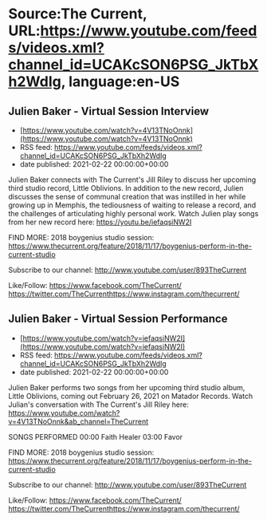 # Source:The Current, URL:https://www.youtube.com/feeds/videos.xml?channel_id=UCAKcSON6PSG_JkTbXh2WdIg, language:en-US

## Julien Baker - Virtual Session Interview
 - [https://www.youtube.com/watch?v=4V13TNoOnnk](https://www.youtube.com/watch?v=4V13TNoOnnk)
 - RSS feed: https://www.youtube.com/feeds/videos.xml?channel_id=UCAKcSON6PSG_JkTbXh2WdIg
 - date published: 2021-02-22 00:00:00+00:00

Julien Baker connects with The Current's Jill Riley to discuss her upcoming third studio record, Little Oblivions. In addition to the new record, Julien discusses the sense of communal creation that was instilled in her while growing up in Memphis, the tediousness of waiting to release a record, and the challenges of articulating highly personal work. Watch Julien play songs from her new record here: https://youtu.be/iefaqsiNW2I

FIND MORE: 
2018 boygenius studio session: https://www.thecurrent.org/feature/2018/11/17/boygenius-perform-in-the-current-studio

Subscribe to our channel:
http://www.youtube.com/user/893TheCurrent

Like/Follow:
https://www.facebook.com/TheCurrent/​​​
https://twitter.com/TheCurrent​​​
https://www.instagram.com/thecurrent/

## Julien Baker - Virtual Session Performance
 - [https://www.youtube.com/watch?v=iefaqsiNW2I](https://www.youtube.com/watch?v=iefaqsiNW2I)
 - RSS feed: https://www.youtube.com/feeds/videos.xml?channel_id=UCAKcSON6PSG_JkTbXh2WdIg
 - date published: 2021-02-22 00:00:00+00:00

Julien Baker performs two songs from her upcoming third studio album, Little Oblivions, coming out February 26, 2021 on Matador Records. Watch Julian's conversation with The Current's Jill Riley here: https://www.youtube.com/watch?v=4V13TNoOnnk&ab_channel=TheCurrent 

SONGS PERFORMED
00:00 Faith Healer
03:00 Favor

FIND MORE: 
2018 boygenius studio session: https://www.thecurrent.org/feature/2018/11/17/boygenius-perform-in-the-current-studio

Subscribe to our channel:
http://www.youtube.com/user/893TheCurrent

Like/Follow:
https://www.facebook.com/TheCurrent/​​​
https://twitter.com/TheCurrent​​​
https://www.instagram.com/thecurrent/

